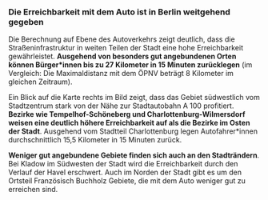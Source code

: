 ### Die Erreichbarkeit mit dem Auto ist in Berlin weitgehend gegeben
Die Berechnung auf Ebene des Autoverkehrs zeigt deutlich, dass die Straßeninfrastruktur in weiten Teilen der Stadt eine 
hohe Erreichbarkeit gewährleistet. **Ausgehend von besonders gut angebundenen Orten können Bürger*innen bis zu 
27 Kilometer in 15 Minuten zurücklegen** (im Vergleich: Die Maximaldistanz mit dem ÖPNV beträgt 8 Kilometer im gleichen 
Zeitraum). 


Ein Blick auf die Karte rechts im Bild zeigt, dass das Gebiet südwestlich vom Stadtzentrum stark von der Nähe zur 
Stadtautobahn A 100 profitiert. **Bezirke wie Tempelhof-Schöneberg und Charlottenburg-Wilmersdorf weisen eine deutlich 
höhere Erreichbarkeit auf als die Bezirke im Osten der Stadt**. 
Ausgehend vom Stadtteil <span class="marker-label" id="marker-label-auto-charlottenburg">Charlottenburg</span> 
legen Autofahrer*innen durchschnittlich 15,5 Kilometer in 15 Minuten zurück.

**Weniger gut angebundene Gebiete finden sich auch an den Stadträndern**. Bei 
<span class="marker-label" id="marker-label-auto-kladow">Kladow</span> 
im Südwesten der Stadt wird die Erreichbarkeit durch den Verlauf der Havel erschwert. 
Auch im Norden der Stadt gibt es um den Ortsteil 
<span class="marker-label" id="marker-label-auto-franzoesisch-buchholz">Französisch Buchholz</span> 
Gebiete, die mit dem Auto weniger gut zu erreichen sind. 

